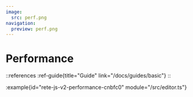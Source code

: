 ```yaml
---
image:
  src: perf.png
navigation:
  preview: perf.png
---
```


# Performance

::references
:ref-guide{title="Guide" link="/docs/guides/basic"}
::

:example{id="rete-js-v2-performance-cnbfc0" module="/src/editor.ts"}
